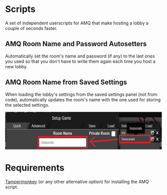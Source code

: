 # Scripts

A set of independent userscripts for AMQ that make hosting a lobby a couple of seconds faster.

## AMQ Room Name and Password Autosetters

Automatically set the room's name and password (if any) to the last ones you used so that you don't have to write them again each time you host a new lobby.

## AMQ Room Name from Saved Settings

When loading the lobby's settings from the saved settings panel (not from code), automatically updates the room's name with the one used for storing the selected settings.

<div style="text-align: center;">
    <img src='images/roomNameFromSavedSettings.png' width='600' height='120'/>
</div>

# Requirements

[Tampermonkey](https://www.tampermonkey.net/) (or any other alternative option) for installing the AMQ script.